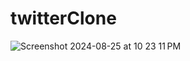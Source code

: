 # twitterClone
![Screenshot 2024-08-25 at 10 23 11 PM](https://github.com/user-attachments/assets/1c4449ec-8f5f-4f9c-895b-075fd17ecfbc)
